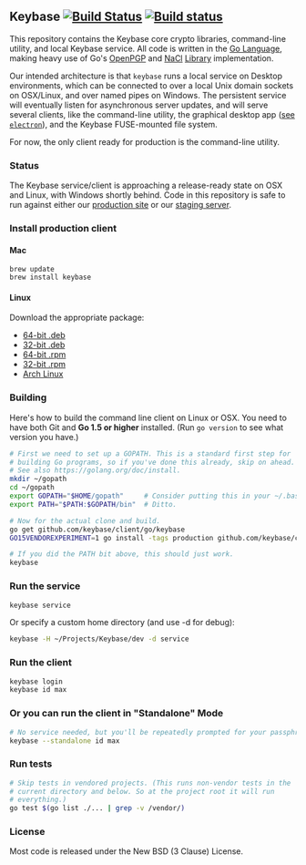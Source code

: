 ## Keybase [![Build Status](https://travis-ci.org/keybase/client.svg?branch=master)](https://travis-ci.org/keybase/client) [![Build status](https://ci.appveyor.com/api/projects/status/90mxorxtj6vixnum/branch/master?svg=true)](https://ci.appveyor.com/project/keybase/client-x5qrt/branch/master)

This repository contains the Keybase core crypto libraries, command-line
utility, and local Keybase service.  All code is written in the [Go
Language](https://golang.org), making heavy use of Go's
[OpenPGP](https://godoc.org/golang.org/x/crypto/openpgp) and
[NaCl](https://godoc.org/golang.org/x/crypto/nacl)
[Library](https://github.com/agl/ed25519) implementation.

Our intended architecture is that `keybase` runs a local service on Desktop
environments, which can be connected to over a local Unix domain sockets on OSX/Linux,
and over named pipes on Windows. The persistent service will eventually listen
for asynchronous server updates, and will serve several clients, like the command-line
utility, the graphical desktop app ([see `electron`](../electron)), and the Keybase
FUSE-mounted file system.

For now, the only client ready for production is the command-line utility.

### Status

The Keybase service/client is approaching a release-ready state on OSX and Linux,
with Windows shortly behind.  Code in this repository is safe to run against either
our [production site](https://keybase.io) or our [staging server](https://stage0.keybase.io).

### Install production client

#### Mac

    brew update
    brew install keybase

#### Linux

Download the appropriate package:

* [64-bit .deb](https://dist.keybase.io/linux/deb/keybase-latest-amd64.deb)
* [32-bit .deb](https://dist.keybase.io/linux/deb/keybase-latest-i386.deb)
* [64-bit .rpm](https://dist.keybase.io/linux/rpm/keybase-latest-x86_64.rpm)
* [32-bit .rpm](https://dist.keybase.io/linux/rpm/keybase-latest-i386.rpm)
* [Arch Linux](https://aur.archlinux.org/packages/keybase-release/)

### Building

Here's how to build the command line client on Linux or OSX. You need to
have both Git and **Go 1.5 or higher** installed. (Run `go version` to
see what version you have.)

```bash
# First we need to set up a GOPATH. This is a standard first step for
# building Go programs, so if you've done this already, skip on ahead.
# See also https://golang.org/doc/install.
mkdir ~/gopath
cd ~/gopath
export GOPATH="$HOME/gopath"     # Consider putting this in your ~/.bashrc.
export PATH="$PATH:$GOPATH/bin"  # Ditto.

# Now for the actual clone and build.
go get github.com/keybase/client/go/keybase
GO15VENDOREXPERIMENT=1 go install -tags production github.com/keybase/client/go/keybase

# If you did the PATH bit above, this should just work.
keybase
```

### Run the service

```bash
keybase service
```

Or specify a custom home directory (and use -d for debug):

```bash
keybase -H ~/Projects/Keybase/dev -d service
```

### Run the client

```bash
keybase login
keybase id max
```

### Or you can run the client in "Standalone" Mode

```bash
# No service needed, but you'll be repeatedly prompted for your passphrase
keybase --standalone id max
```

### Run tests

```bash
# Skip tests in vendored projects. (This runs non-vendor tests in the
# current directory and below. So at the project root it will run
# everything.)
go test $(go list ./... | grep -v /vendor/)
```

### License

Most code is released under the New BSD (3 Clause) License.

